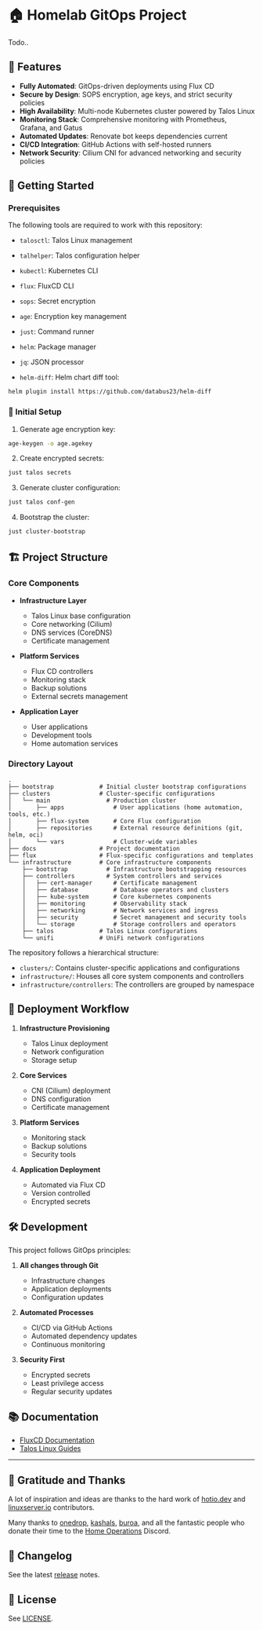 # 🏠 Homelab GitOps Project

Todo..

## 🌟 Features

- **Fully Automated**: GitOps-driven deployments using Flux CD
- **Secure by Design**: SOPS encryption, age keys, and strict security policies
- **High Availability**: Multi-node Kubernetes cluster powered by Talos Linux
- **Monitoring Stack**: Comprehensive monitoring with Prometheus, Grafana, and Gatus
- **Automated Updates**: Renovate bot keeps dependencies current
- **CI/CD Integration**: GitHub Actions with self-hosted runners
- **Network Security**: Cilium CNI for advanced networking and security policies

## 🚀 Getting Started

### Prerequisites

The following tools are required to work with this repository:

- `talosctl`: Talos Linux management
- `talhelper`: Talos configuration helper
- `kubectl`: Kubernetes CLI
- `flux`: FluxCD CLI
- `sops`: Secret encryption
- `age`: Encryption key management
- `just`: Command runner
- `helm`: Package manager
- `jq`: JSON processor

- `helm-diff`: Helm chart diff tool:

```bash
helm plugin install https://github.com/databus23/helm-diff
```

### 🔧 Initial Setup

1. Generate age encryption key:

```bash
age-keygen -o age.agekey
```

2. Create encrypted secrets:

```bash
just talos secrets
```

3. Generate cluster configuration:

```bash
just talos conf-gen
```

4. Bootstrap the cluster:

```bash
just cluster-bootstrap
```


## 🏗️ Project Structure

### Core Components

- **Infrastructure Layer**
  - Talos Linux base configuration
  - Core networking (Cilium)
  - DNS services (CoreDNS)
  - Certificate management

- **Platform Services**
  - Flux CD controllers
  - Monitoring stack
  - Backup solutions
  - External secrets management

- **Application Layer**
  - User applications
  - Development tools
  - Home automation services

### Directory Layout

```shell
.
├── bootstrap             # Initial cluster bootstrap configurations
├── clusters              # Cluster-specific configurations
│   └── main                # Production cluster
│       ├── apps              # User applications (home automation, tools, etc.)
│       ├── flux-system       # Core Flux configuration
│       ├── repositories      # External resource definitions (git, helm, oci)
│       └── vars              # Cluster-wide variables
├── docs                  # Project documentation
├── flux                  # Flux-specific configurations and templates
└── infrastructure        # Core infrastructure components
    ├── bootstrap           # Infrastructure bootstrapping resources
    ├── controllers         # System controllers and services
    │   ├── cert-manager      # Certificate management
    │   ├── database          # Database operators and clusters
    │   ├── kube-system       # Core kubernetes components
    │   ├── monitoring        # Observability stack
    │   ├── networking        # Network services and ingress
    │   ├── security          # Secret management and security tools
    │   └── storage           # Storage controllers and operators
    ├── talos             # Talos Linux configurations
    └── unifi             # UniFi network configurations
```

The repository follows a hierarchical structure:

- `clusters/`: Contains cluster-specific applications and configurations
- `infrastructure/`: Houses all core system components and controllers
- `infrastructure/controllers`: The controllers are grouped by namespace

## 🔄 Deployment Workflow

1. **Infrastructure Provisioning**
   - Talos Linux deployment
   - Network configuration
   - Storage setup

2. **Core Services**
   - CNI (Cilium) deployment
   - DNS configuration
   - Certificate management

3. **Platform Services**
   - Monitoring stack
   - Backup solutions
   - Security tools

4. **Application Deployment**
   - Automated via Flux CD
   - Version controlled
   - Encrypted secrets

## 🛠️ Development

This project follows GitOps principles:

1. **All changes through Git**
   - Infrastructure changes
   - Application deployments
   - Configuration updates

2. **Automated Processes**
   - CI/CD via GitHub Actions
   - Automated dependency updates
   - Continuous monitoring

3. **Security First**
   - Encrypted secrets
   - Least privilege access
   - Regular security updates

## 📚 Documentation

- [FluxCD Documentation](https://fluxcd.io/flux/guides/repository-structure/)
- [Talos Linux Guides](https://www.talos.dev/latest/introduction/getting-started/)

---

## 🙏 Gratitude and Thanks

A lot of inspiration and ideas are thanks to the hard work of [hotio.dev](https://hotio.dev) and [linuxserver.io](https://linuxserver.io) contributors.

Many thanks to [onedrop](https://github.com/onedr0p), [kashals](https://github.com/kashalls), [buroa](https://github.com/buroa), and all the fantastic people who donate their time to the [Home Operations](https://discord.gg/home-operations) Discord.

## 🚧 Changelog

See the latest [release](https://github.com/KyteProject/gitops-homelab/releases/latest) notes.

## 📝 License

See [LICENSE](./LICENSE).
